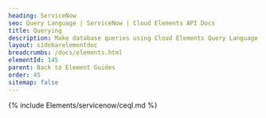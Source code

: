 ```yaml
---
heading: ServiceNow
seo: Query Language | ServiceNow | Cloud Elements API Docs
title: Querying
description: Make database queries using Cloud Elements Query Language.
layout: sidebarelementdoc
breadcrumbs: /docs/elements.html
elementId: 145
parent: Back to Element Guides
order: 45
sitemap: false
---
```


{% include Elements/servicenow/ceql.md %}
